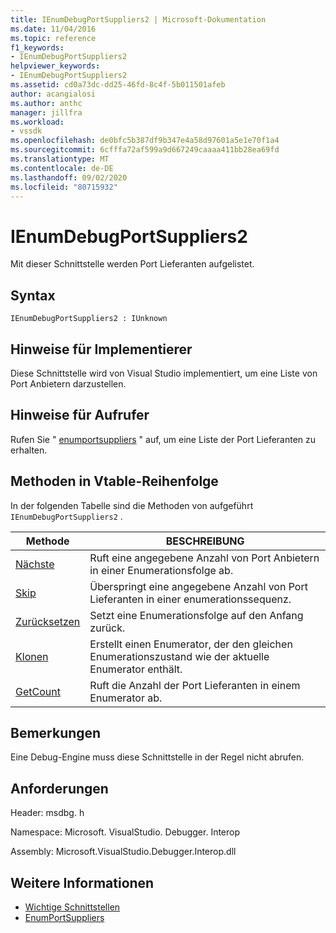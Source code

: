 ```yaml
---
title: IEnumDebugPortSuppliers2 | Microsoft-Dokumentation
ms.date: 11/04/2016
ms.topic: reference
f1_keywords:
- IEnumDebugPortSuppliers2
helpviewer_keywords:
- IEnumDebugPortSuppliers2
ms.assetid: cd0a73dc-dd25-46fd-8c4f-5b011501afeb
author: acangialosi
ms.author: anthc
manager: jillfra
ms.workload:
- vssdk
ms.openlocfilehash: de0bfc5b387df9b347e4a58d97601a5e1e70f1a4
ms.sourcegitcommit: 6cfffa72af599a9d667249caaaa411bb28ea69fd
ms.translationtype: MT
ms.contentlocale: de-DE
ms.lasthandoff: 09/02/2020
ms.locfileid: "80715932"
---
```

# <a name="ienumdebugportsuppliers2"></a>IEnumDebugPortSuppliers2
Mit dieser Schnittstelle werden Port Lieferanten aufgelistet.

## <a name="syntax"></a>Syntax

```
IEnumDebugPortSuppliers2 : IUnknown
```

## <a name="notes-for-implementers"></a>Hinweise für Implementierer
 Diese Schnittstelle wird von Visual Studio implementiert, um eine Liste von Port Anbietern darzustellen.

## <a name="notes-for-callers"></a>Hinweise für Aufrufer
 Rufen Sie " [enumportsuppliers](../../../extensibility/debugger/reference/idebugcoreserver2-enumportsuppliers.md) " auf, um eine Liste der Port Lieferanten zu erhalten.

## <a name="methods-in-vtable-order"></a>Methoden in Vtable-Reihenfolge
 In der folgenden Tabelle sind die Methoden von aufgeführt `IEnumDebugPortSuppliers2` .

|Methode|BESCHREIBUNG|
|------------|-----------------|
|[Nächste](../../../extensibility/debugger/reference/ienumdebugportsuppliers2-next.md)|Ruft eine angegebene Anzahl von Port Anbietern in einer Enumerationsfolge ab.|
|[Skip](../../../extensibility/debugger/reference/ienumdebugportsuppliers2-skip.md)|Überspringt eine angegebene Anzahl von Port Lieferanten in einer enumerationssequenz.|
|[Zurücksetzen](../../../extensibility/debugger/reference/ienumdebugportsuppliers2-reset.md)|Setzt eine Enumerationsfolge auf den Anfang zurück.|
|[Klonen](../../../extensibility/debugger/reference/ienumdebugportsuppliers2-clone.md)|Erstellt einen Enumerator, der den gleichen Enumerationszustand wie der aktuelle Enumerator enthält.|
|[GetCount](../../../extensibility/debugger/reference/ienumdebugportsuppliers2-getcount.md)|Ruft die Anzahl der Port Lieferanten in einem Enumerator ab.|

## <a name="remarks"></a>Bemerkungen
 Eine Debug-Engine muss diese Schnittstelle in der Regel nicht abrufen.

## <a name="requirements"></a>Anforderungen
 Header: msdbg. h

 Namespace: Microsoft. VisualStudio. Debugger. Interop

 Assembly: Microsoft.VisualStudio.Debugger.Interop.dll

## <a name="see-also"></a>Weitere Informationen
- [Wichtige Schnittstellen](../../../extensibility/debugger/reference/core-interfaces.md)
- [EnumPortSuppliers](../../../extensibility/debugger/reference/idebugcoreserver2-enumportsuppliers.md)

